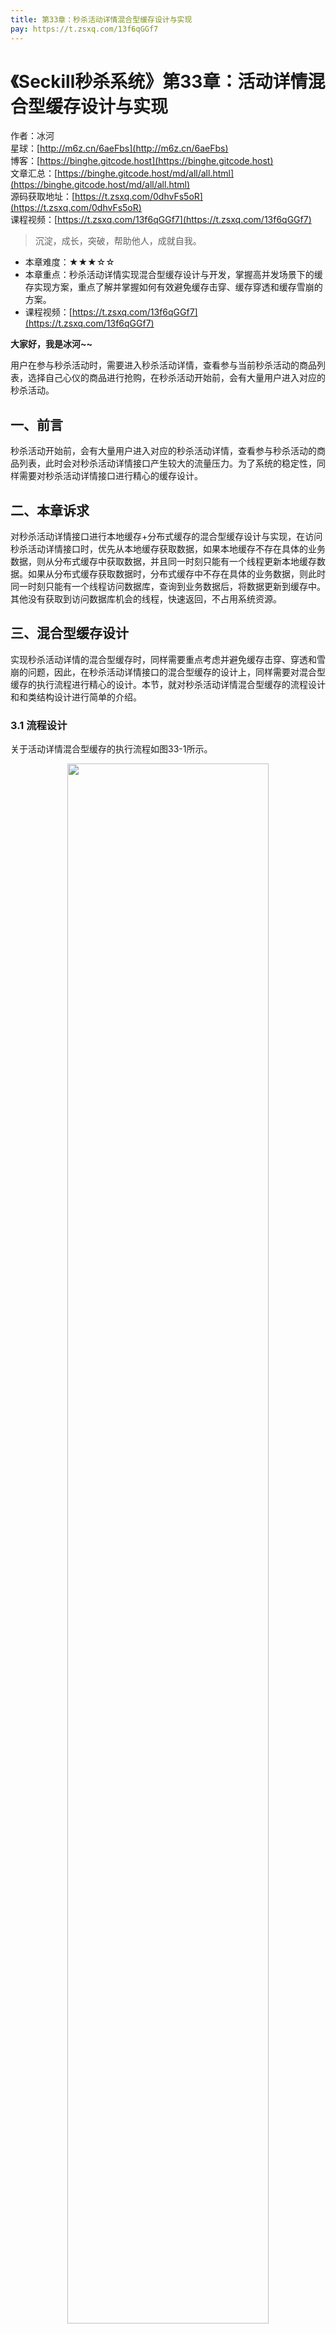 ```yaml
---
title: 第33章：秒杀活动详情混合型缓存设计与实现
pay: https://t.zsxq.com/13f6qGGf7
---
```


# 《Seckill秒杀系统》第33章：活动详情混合型缓存设计与实现

作者：冰河
<br/>星球：[http://m6z.cn/6aeFbs](http://m6z.cn/6aeFbs)
<br/>博客：[https://binghe.gitcode.host](https://binghe.gitcode.host)
<br/>文章汇总：[https://binghe.gitcode.host/md/all/all.html](https://binghe.gitcode.host/md/all/all.html)
<br/>源码获取地址：[https://t.zsxq.com/0dhvFs5oR](https://t.zsxq.com/0dhvFs5oR)
<br/>课程视频：[https://t.zsxq.com/13f6qGGf7](https://t.zsxq.com/13f6qGGf7)

> 沉淀，成长，突破，帮助他人，成就自我。

* 本章难度：★★★☆☆
* 本章重点：秒杀活动详情实现混合型缓存设计与开发，掌握高并发场景下的缓存实现方案，重点了解并掌握如何有效避免缓存击穿、缓存穿透和缓存雪崩的方案。
* 课程视频：[https://t.zsxq.com/13f6qGGf7](https://t.zsxq.com/13f6qGGf7)

**大家好，我是冰河~~**

用户在参与秒杀活动时，需要进入秒杀活动详情，查看参与当前秒杀活动的商品列表，选择自己心仪的商品进行抢购，在秒杀活动开始前，会有大量用户进入对应的秒杀活动。

## 一、前言

秒杀活动开始前，会有大量用户进入对应的秒杀活动详情，查看参与秒杀活动的商品列表，此时会对秒杀活动详情接口产生较大的流量压力。为了系统的稳定性，同样需要对秒杀活动详情接口进行精心的缓存设计。

## 二、本章诉求

对秒杀活动详情接口进行本地缓存+分布式缓存的混合型缓存设计与实现，在访问秒杀活动详情接口时，优先从本地缓存获取数据，如果本地缓存不存在具体的业务数据，则从分布式缓存中获取数据，并且同一时刻只能有一个线程更新本地缓存数据。如果从分布式缓存获取数据时，分布式缓存中不存在具体的业务数据，则此时同一时刻只能有一个线程访问数据库，查询到业务数据后，将数据更新到缓存中。其他没有获取到访问数据库机会的线程，快速返回，不占用系统资源。

## 三、混合型缓存设计

实现秒杀活动详情的混合型缓存时，同样需要重点考虑并避免缓存击穿、穿透和雪崩的问题，因此，在秒杀活动详情接口的混合型缓存的设计上，同样需要对混合型缓存的执行流程进行精心的设计。本节，就对秒杀活动详情混合型缓存的流程设计和和类结构设计进行简单的介绍。

### 3.1 流程设计

关于活动详情混合型缓存的执行流程如图33-1所示。

<div align="center">
    <img src="https://binghe.gitcode.host/images/project/seckill/scekill-2023-06-10-001.png?raw=true" width="80%">
    <br/>
</div>

整体流程如下所示。

（1）获取秒杀活动详情数据时，先获取本地缓存数据。

（2）如果本地缓存存在数据，则执行第（3）步，否则执行第（5）步。

## 查看完整文章

加入[冰河技术](http://m6z.cn/6aeFbs)知识星球，解锁完整技术文章与完整代码